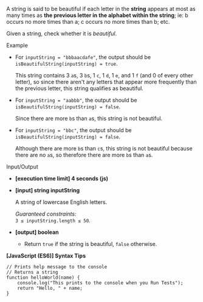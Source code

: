 A string is said to be beautiful if each letter in the **string** appears at
most as many times as **the previous letter in the alphabet within the string**;
ie: b occurs no more times than a; c occurs no more times than b; etc.

Given a string, check whether it is _beautiful_.

Example

- For `inputString = "bbbaacdafe"`, the output should be
  `isBeautifulString(inputString) = true`.

  This string contains 3 `a`s, 3 `b`s, 1 `c`, 1 `d`, 1 `e`, and 1 `f` (and 0 of
  every other letter), so since there aren't any letters that appear more
  frequently than the previous letter, this string qualifies as beautiful.

- For `inputString = "aabbb"`, the output should be
  `isBeautifulString(inputString) = false`.

  Since there are more `b`s than `a`s, this string is not beautiful.

- For `inputString = "bbc"`, the output should be
  `isBeautifulString(inputString) = false`.

  Although there are more `b`s than `c`s, this string is not beautiful because
  there are no `a`s, so therefore there are more `b`s than `a`s.

Input/Output

- **\[execution time limit\] 4 seconds (js)**

- **\[input\] string inputString**

  A string of lowercase English letters.

  _Guaranteed constraints:_  
  `3 ≤ inputString.length ≤ 50`.

- **\[output\] boolean**

  - Return `true` if the string is beautiful, `false` otherwise.

**\[JavaScript (ES6)\] Syntax Tips**

    // Prints help message to the console
    // Returns a string
    function helloWorld(name) {
        console.log("This prints to the console when you Run Tests");
        return "Hello, " + name;
    }
